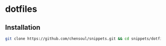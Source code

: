 # dotfiles

## Installation

```bash
git clone https://github.com/chensoul/snippets.git && cd snippets/dotfiles && source bootstrap.sh
```